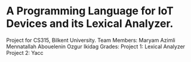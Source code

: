 # A Programming Language for IoT Devices and its Lexical Analyzer. 
Project for CS315, Bilkent University.
Team Members:
  Maryam Azimli
  Mennatallah Abouelenin 
  Ozgur Ikidag
Grades:
  Project 1: Lexical Analyzer
  Project 2: Yacc
